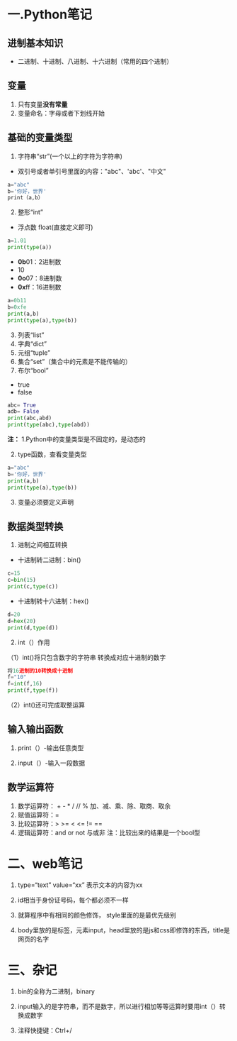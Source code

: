 # 一.Python笔记
## 进制基本知识
* 二进制、十进制、八进制、十六进制（常用的四个进制）

## 变量
1. 只有变量**没有常量**
2. 变量命名：字母或者下划线开始

## 基础的变量类型
1. 字符串“str”(一个以上的字符为字符串)
* 双引号或者单引号里面的内容："abc"、'abc'、"中文"
```python
a="abc"
b='你好，世界'
print（a,b）
```
2. 整形“int”
* 浮点数 float(直接定义即可)
```python
a=1.01
print(type(a))
```
* **0b**01：2进制数
* 10
* **0o**07：8进制数
* **0x**ff：16进制数
```python
a=0b11
b=0xfe
print(a,b)
print(type(a),type(b))
```
3. 列表“list”
4. 字典“dict”
5. 元组“tuple”
6. 集合“set”（集合中的元素是不能传输的）
7. 布尔“bool”
* true
* false
```python
abc= True
adb= False
print(abc,abd)
print(type(abc),type(abd))
```
**注：**
1.Python中的变量类型是不固定的，是动态的

2. type函数，查看变量类型
```python
a="abc"
b='你好，世界'
print(a,b)
print(type(a),type(b))
```
3. 变量必须要定义声明

## 数据类型转换

1. 进制之间相互转换
* 十进制转二进制：bin()
```python
c=15
c=bin(15)
print(c,type(c))
```
* 十进制转十六进制：hex()
```python
d=20
d=hex(20)
print(d,type(d))
```
2. int（）作用

（1）int()将只包含数字的字符串 转换成对应十进制的数字
```python 
将16进制的10转换成十进制
f="10"
f=int(f,16)
print(f,type(f))
```
（2）int()还可完成取整运算

## 输入输出函数
1. print（）-输出任意类型

2. input（）-输入一段数据

## 数学运算符
1. 数学运算符： + - * / // % 加、减、乘、除、取商、取余
2. 赋值运算符：=
3. 比较运算符：> >= < <= != ==
4. 逻辑运算符：and or not 与或非
注：比较出来的结果是一个bool型

# 二、web笔记
1. type=“text” value=“xx” 表示文本的内容为xx

2. id相当于身份证号码，每个都必须不一样

3. 就算程序中有相同的颜色修饰， style里面的是最优先级别

4. body里放的是标签，元素input，head里放的是js和css即修饰的东西，title是网页的名字

# 三、杂记

1. bin的全称为二进制，binary

2. input输入的是字符串，而不是数字，所以进行相加等等运算时要用int（）转换成数字

3. 注释快捷键：Ctrl+/

